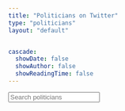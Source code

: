```yaml
---
title: "Politicians on Twitter"
type: "politicians"
layout: "default"


cascade:
  showDate: false
  showAuthor: false
  showReadingTime: false
---
```



<div>
  <input type="text" id="search" placeholder="Search politicians" />
  <ul id="politicianList"></ul>
</div>
